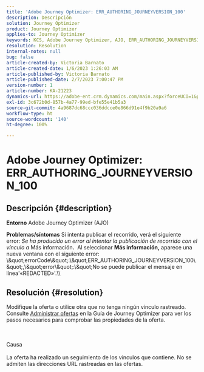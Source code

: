 ```yaml
---
title: 'Adobe Journey Optimizer: ERR_AUTHORING_JOURNEYVERSION_100'
description: Descripción
solution: Journey Optimizer
product: Journey Optimizer
applies-to: Journey Optimizer
keywords: KCS, Adobe Journey Optimizer, AJO, ERR_AUTHORING_JOURNEYVERSION_100, recorrido de publicación
resolution: Resolution
internal-notes: null
bug: false
article-created-by: Victoria Barnato
article-created-date: 1/6/2023 1:26:03 AM
article-published-by: Victoria Barnato
article-published-date: 2/7/2023 7:00:47 PM
version-number: 1
article-number: KA-21223
dynamics-url: https://adobe-ent.crm.dynamics.com/main.aspx?forceUCI=1&pagetype=entityrecord&etn=knowledgearticle&id=e6469711-618d-ed11-81ac-6045bd006239
exl-id: 3c672b0d-857b-4a77-99ed-bfe55e41b5a3
source-git-commit: 4a9687dc68ccc036ddcce0e866d91e4f9b20a9a6
workflow-type: ht
source-wordcount: '140'
ht-degree: 100%

---
```


# Adobe Journey Optimizer: ERR_AUTHORING_JOURNEYVERSION_100

## Descripción {#description}

<b>Entorno</b>
Adobe Journey Optimizer (AJO)


<b>Problemas/síntomas</b>
Si intenta publicar el recorrido, verá el siguiente error: *Se ha producido un error al intentar la publicación de recorrido con el vínculo a* Más información<b>.</b>  Al seleccionar <b>Más información,</b> aparece una nueva ventana con el siguiente error:
\\\&quot;errorCode\\\&quot;:\\\&quot;ERR_AUTHORING_JOURNEYVERSION_100\\\&quot;,\\\&quot;error\\\&quot;:\\\&quot;No se puede publicar el mensaje en línea&#39;«REDACTED»&#39;.\\\

## Resolución {#resolution}


Modifique la oferta o utilice otra que no tenga ningún vínculo rastreado. Consulte [Administrar ofertas](https://experienceleague.adobe.com/docs/journey-optimizer/using/offer-decisioning/managing-offers-in-the-offer-library/configure-offers/creating-personalized-offers.html?lang=es#offer-list) en la Guía de Journey Optimizer para ver los pasos necesarios para comprobar las propiedades de la oferta.


<br><br>Causa<br><br>
La oferta ha realizado un seguimiento de los vínculos que contiene. No se admiten las direcciones URL rastreadas en las ofertas.
